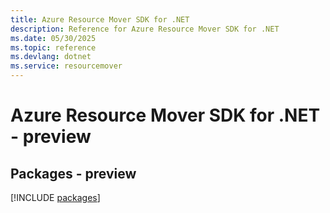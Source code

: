 ```yaml
---
title: Azure Resource Mover SDK for .NET
description: Reference for Azure Resource Mover SDK for .NET
ms.date: 05/30/2025
ms.topic: reference
ms.devlang: dotnet
ms.service: resourcemover
---
```

# Azure Resource Mover SDK for .NET - preview
## Packages - preview
[!INCLUDE [packages](resource-mover-index.md)]